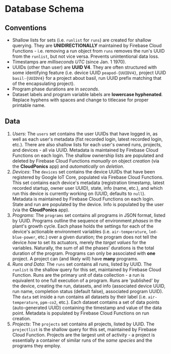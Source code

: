 # Database Schema

## Conventions
- Shallow lists for sets (i.e. `runlist` for `runs`) are created for shallow querying. They are __UNIDIRECTIONALLY__ maintained by Firebase Cloud Functions - i.e. removing a run object from `runs` removes the run's UUID from the `runlist`, but not vice versa. Prevents unintentional data loss.
- Timestamps are _milliseconds UTC_ (since Jan. 1 1970).
- UUIDs (other than user) are __UUID V4__. They are often structured with some identifying feature (i.e. device UUID `peapod-{UUIDV4}`, project UUID `basil-{UUIDV4}` for a project about basil, run UUID prefix matching that of the encapsulating project).
- Program phase durations are in _seconds_.
- Dataset labels and program variable labels are __lowercase hyphenated__. Replace hyphens with spaces and change to titlecase for proper printable name.


## Data
1. _Users_: The `users` set contains the user UUIDs that have logged in, as well as each user's metadata (fist recorded login, latest recorded login, etc.). There are also shallow lists for each user's owned runs, projects, and devices - all via UUID. Metadata is maintained by Firebase Cloud Functions on each login. The shallow ownership lists are populated and deleted by Firebase Cloud Functions _manually_ on object _creation_ (via the __CloudPonics__ app) and _automatically_ on _deletion_.
2. _Devices_: The `devices` set contains the device UUIDs that have been registered by Google IoT Core, populated via Firebase Cloud Functions. This set contains each device's metadata (registration timestamp, latest recorded startup, owner user UUID), state, info (name, etc.), and which run this device is currently working on (UUID, defaults to `null`). Metadata is maintained by Firebase Cloud Functions on each login. State and run are populated by the device. Info is populated by the user (via the __CloudPonics__ app).
3. _Programs_: The `programs` set contains all programs in JSON format, listed by UUID. Programs outline the sequence of environment _phases_ in the plant's growth cycle. Each phase holds the settings for each of the device's actionable environment variables (i.e. `air-temperature`, `led-blue-power`, etc.) over a given duration; the program does not tell the device _how_ to set its actuators, merely the _target values_ for the variables. Naturally, the sum of all the phases' durations is the total duration of the program. Programs can only be associated with __one__ project. A project can (and likely will) have __many__ programs.
4. _Runs and Data_: The `runs` set contains all runs, listed by UUID. The `runlist` is the shallow query for this set, maintained by Firebase Cloud Function. Runs are the primary unit of data collection - a run is equivalent to one full execution of a program. Runs are 'published' by the device, creating the run, datasets, and info (associated device UUID, run name, completion status (default false), associated program UUID). The `data` set inside a run contains all datasets by their label (i.e. `air-temperature`, `ppm-co2`, etc.). Each dataset contains a set of data points (auto-generated UUID) containing the timestamp and value of the data point. Metadata is populated by Firebase Cloud Functions on run creation.
5. _Projects_: The `projects` set contains all projects, listed by UUID. The `projectlist` is the shallow query for this set, maintained by Firebase Cloud Function. Projects are the largest unit of activity - a project is essentially a container of similar runs of the _same species_ and the programs they employ. 